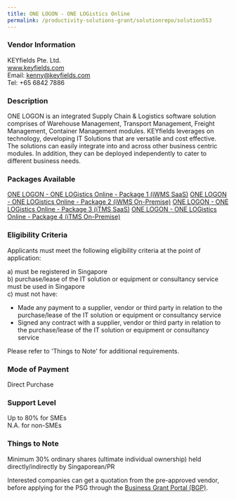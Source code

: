 ```yaml
---
title: ONE LOGON - ONE LOGistics Online
permalink: /productivity-solutions-grant/solutionrepo/solution553
---
```


### Vendor Information
KEYfields Pte. Ltd.<br>www.keyfields.com<br>Email: kenny@keyfields.com<br>Tel: +65 6842 7886

### Description

ONE LOGON is an integrated Supply Chain & Logistics software solution comprises of Warehouse Management, Transport Management, Freight Management, Container Management modules.
KEYfields leverages on technology, developing IT Solutions that are versatile and cost effective. The solutions can easily integrate into and across other business centric modules. In addition, they can be deployed independently to cater to different business needs.

### Packages Available

<a href='https://www.gobusiness.gov.sg/images/psg/KEYfields_Annex_3_Part_1.pdf' target='_blank'>ONE LOGON - ONE LOGistics Online - Package 1 (iWMS SaaS)</a>
<a href='https://www.gobusiness.gov.sg/images/psg/KEYfields_Annex_3_Part_2.pdf' target='_blank'>ONE LOGON - ONE LOGistics Online - Package 2 (iWMS On-Premise)</a>
<a href='https://www.gobusiness.gov.sg/images/psg/KEYfields_Annex_3_Part_3.pdf' target='_blank'>ONE LOGON - ONE LOGistics Online - Package 3 (iTMS SaaS)</a>
<a href='https://www.gobusiness.gov.sg/images/psg/KEYfields_Annex_3_Part_4.pdf' target='_blank'>ONE LOGON - ONE LOGistics Online - Package 4 (iTMS On-Premise)</a>

### Eligibility Criteria

Applicants must meet the following eligibility criteria at the point of application:

a) must be registered in Singapore <br>
b) purchase/lease of the IT solution or equipment or consultancy service must be used in Singapore <br>
c) must not have:
- Made any payment to a supplier, vendor or third party in relation to the purchase/lease of the IT solution or equipment or consultancy service
- Signed any contract with a supplier, vendor or third party in relation to the purchase/lease of the IT solution or equipment or consultancy service

Please refer to 'Things to Note' for additional requirements.

### Mode of Payment
Direct Purchase

### Support Level
Up to 80% for SMEs <br>
N.A. for non-SMEs

### Things to Note
Minimum 30% ordinary shares (ultimate individual ownership) held directly/indirectly by Singaporean/PR

Interested companies can get a quotation from the pre-approved vendor, before applying for the PSG through the <a target='_blank' href='https://www.businessgrants.gov.sg/'>Business Grant Portal (BGP)</a>.
